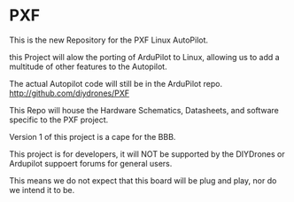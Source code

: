 PXF
===
This is the new Repository for the PXF Linux AutoPilot. 

this Project will alow the porting of ArduPilot to Linux, allowing us to add a multitude of other features to the Autopilot.

The actual Autopilot code will still be in the ArduPilot repo.<a href="https://github.com/diydrones/ardupilot" title="https://github.com/diydrones/ardupilot" target="https://github.com/diydrones/ardupilot"> http://github.com/diydrones/PXF</a>

This Repo will house the Hardware Schematics, Datasheets, and software specific to the PXF project.

Version 1 of this project is a cape for the BBB.

This project is for developers, it will NOT be supported by the DIYDrones or Ardupilot suppoert forums for general users. 

This means we do not expect that this board will be plug and play, nor do we intend it to be.


